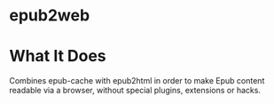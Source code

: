 epub2web
===========

# What It Does

Combines epub-cache with epub2html in order to make Epub content readable via a browser, without special plugins, extensions or hacks.
